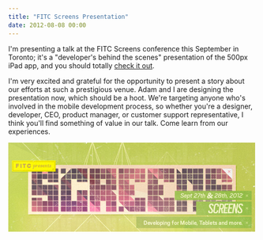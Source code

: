 ```yaml
---
title: "FITC Screens Presentation"
date: 2012-08-08 00:00
---
```


I'm presenting a talk at the FITC Screens conference this September in Toronto; it's a "developer's behind the scenes" presentation of the 500px iPad app, and you should totally [check it out](http://www.fitc.ca/events/presentations/presentation.cfm?event=134&presentation_id=2044).<!--more-->

I'm very excited and grateful for the opportunity to present a story about our efforts at such a prestigious venue. Adam and I are designing the presentation now, which should be a hoot. We're targeting anyone who's involved in the mobile development process, so whether you're a designer, developer, CEO, product manager, or customer support representative, I think you'll find something of value in our talk. Come learn from our experiences.

 ![](/img/import/blog/fitc-screens-presentation/DD0F3B498B6C4C4A936A3AEF45DFF61B.jpg)<!-- more -->
